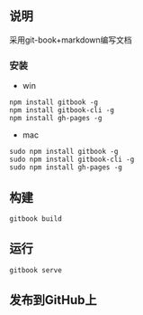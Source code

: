 ## 说明
采用git-book+markdown编写文档

### 安装
- win
```
npm install gitbook -g
npm install gitbook-cli -g
npm install gh-pages -g
```

- mac
```
sudo npm install gitbook -g
sudo npm install gitbook-cli -g
sudo npm install gh-pages -g
```

## 构建
```
gitbook build
```
## 运行 
```
gitbook serve
```
## 发布到GitHub上

